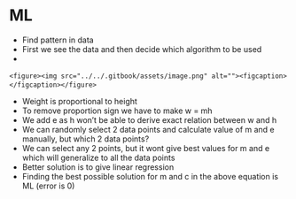 # ML

* Find pattern in data
* First we see the data and then decide which algorithm to be used
*

    <figure><img src="../../.gitbook/assets/image.png" alt=""><figcaption></figcaption></figure>
* Weight is proportional to height
* To remove proportion sign we have to make w = mh
* We add e as h won’t be able to derive exact relation between w and h
* We can randomly select 2 data points and calculate value of m and e manually, but which 2 data points?&#x20;
* We can select any 2 points, but it wont give best values for m and e which will generalize to all the data points
* Better solution is to give linear regression
* Finding the best possible solution for m and c in the above equation is ML (error is 0)

